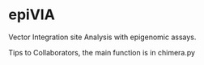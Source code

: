 # epiVIA
Vector Integration site Analysis with epigenomic assays.

Tips to Collaborators, the main function is in chimera.py
